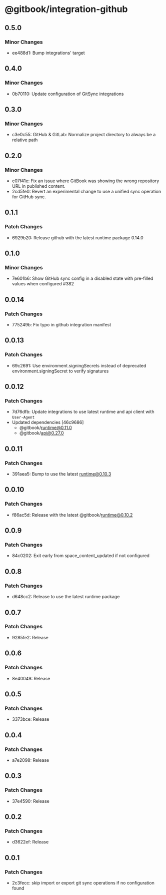 # @gitbook/integration-github

## 0.5.0

### Minor Changes

-   ee488d1: Bump integrations' target

## 0.4.0

### Minor Changes

-   0b70110: Update configuration of GitSync integrations

## 0.3.0

### Minor Changes

-   c3e0c55: GitHub & GitLab: Normalize project directory to always be a relative path

## 0.2.0

### Minor Changes

-   c07f41e: Fix an issue where GitBook was showing the wrong repository URL in published content.
-   2cd5fe0: Revert an experimental change to use a unified sync operation for GitHub sync.

## 0.1.1

### Patch Changes

-   6929b20: Release github with the latest runtime package 0.14.0

## 0.1.0

### Minor Changes

-   7e601b6: Show GitHub sync config in a disabled state with pre-filled values when configured #382

## 0.0.14

### Patch Changes

-   775249b: Fix typo in github integration manifest

## 0.0.13

### Patch Changes

-   69c2691: Use environment.signingSecrets instead of deprecated environment.signingSecret to verify signatures

## 0.0.12

### Patch Changes

-   7d76dfb: Update integrations to use latest runtime and api client with `User-Agent`
-   Updated dependencies [46c9686]
    -   @gitbook/runtime@0.11.0
    -   @gitbook/api@0.27.0

## 0.0.11

### Patch Changes

-   391aea5: Bump to use the latest runtime@0.10.3

## 0.0.10

### Patch Changes

-   f86ac5d: Release with the latest @gitbook/runtime@0.10.2

## 0.0.9

### Patch Changes

-   84c0202: Exit early from space_content_updated if not configured

## 0.0.8

### Patch Changes

-   d648cc2: Release to use the latest runtime package

## 0.0.7

### Patch Changes

-   9285fe2: Release

## 0.0.6

### Patch Changes

-   8e40049: Release

## 0.0.5

### Patch Changes

-   3373bce: Release

## 0.0.4

### Patch Changes

-   a7e2098: Release

## 0.0.3

### Patch Changes

-   37e4590: Release

## 0.0.2

### Patch Changes

-   d3622ef: Release

## 0.0.1

### Patch Changes

-   2c3fecc: skip import or export git sync operations if no configuration found
